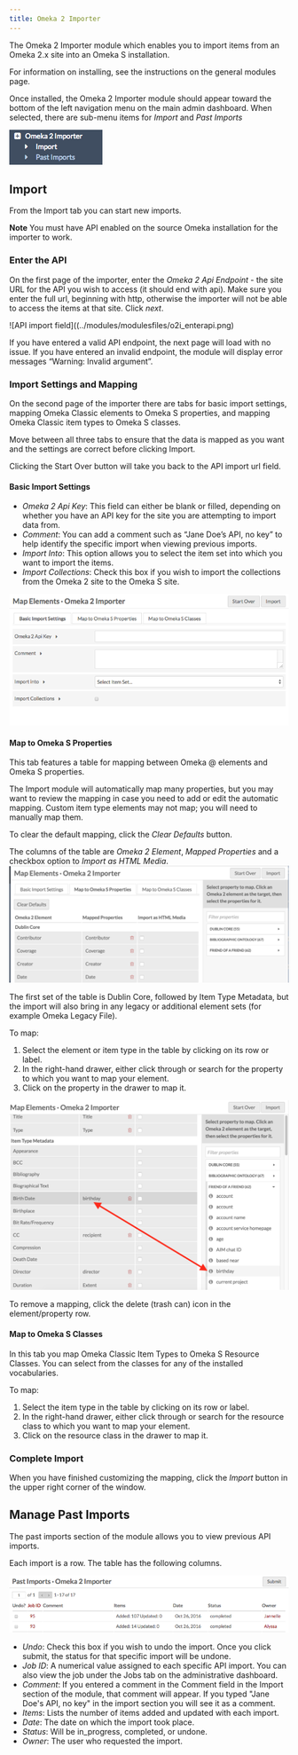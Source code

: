 ```yaml
---
title: Omeka 2 Importer
---
```


The Omeka 2 Importer module which enables you to import items from an Omeka 2.x site into an Omeka S installation. 

For information on installing, see the instructions on the general modules page. 

Once installed, the Omeka 2 Importer module should appear toward the bottom of the left navigation menu on the main admin dashboard. When selected, there are sub-menu items for *Import* and *Past Imports*

![Omeka 2 Importer menu options Import and Past Imports](../modules/modulesfiles/o2i_menu.png)

Import
-------------
From the Import tab you can start new imports. 

**Note** You must have API enabled on the source Omeka installation for the importer to work.

### Enter the API
On the first page of the importer, enter the *Omeka 2 Api Endpoint* - the site URL for the API you wish to access (it should end with api). Make sure you enter the full url, beginning with http, otherwise the importer will not be able to access the items at that site. Click *next*.

![API import field]((../modules/modulesfiles/o2i_enterapi.png)

If you have entered a valid API endpoint, the next page will load with no issue. If you have entered an invalid endpoint, the module will display error messages “Warning: Invalid argument”.

### Import Settings and Mapping
On the second page of the importer there are tabs for basic import settings, mapping Omeka Classic elements to Omeka S properties, and mapping Omeka Classic item types to Omeka S classes. 

Move between all three tabs to ensure that the data is mapped as you want and the settings are correct before clicking Import.

Clicking the Start Over button will take you back to the API import url field.

#### Basic Import Settings
* *Omeka 2 Api Key*: This field can either be blank or filled, depending on whether you have an API key for the site you are attempting to import data from.  
* *Comment*: You can add a comment such as “Jane Doe’s API, no key” to help identify the specific import when viewing previous imports.  
* *Import Into*: This option allows you to select the item set into which you want to import the items.   
* *Import Collections*: Check this box if you wish to import the collections from the Omeka 2 site to the Omeka S site.

![Basic options for importing Omeka2](../modules/modulesfiles/o2i_basic.png)

#### Map to Omeka S Properties
This tab features a table for mapping between Omeka @ elements and Omeka S properties. 

The Import module will automatically map many properties, but you may want to review the mapping in case you need to add or edit the automatic mapping. 
Custom item type elements may not map; you will need to manually map them. 

To clear the default mapping, click the *Clear Defaults* button. 

The columns of the table are *Omeka 2 Element*, *Mapped Properties* and a checkbox option to *Import as HTML Media*. 
![Map Omeka properties](../modules/modulesfiles/o2i_mapprop.png)

The first set of the table is Dublin Core, followed by Item Type Metadata, but the import will also bring in any legacy or additional element sets (for example Omeka Legacy File).

To map:
1. Select the element or item type in the table by clicking on its row or label.
1. In the  right-hand drawer, either click through or search for the property to which you want to map your element. 
1. Click on the property in the drawer to map it. 

![Mapping the element Date of Birth to the foaf property “birthday”, showing the mapped relationship.](../modules/modulesfiles/o2i_mapping.png)

To remove a mapping, click the delete (trash can) icon in the element/property row.

#### Map to Omeka S Classes
In this tab you map Omeka Classic Item Types to Omeka S Resource Classes. You can select from the classes for any of the installed vocabularies.  

To map:
1. Select the item type in the table by clicking on its row or label.
1. In the  right-hand drawer, either click through or search for the resource class to which you want to map your element. 
1. Click on the resource class in the drawer to map it. 



### Complete Import
When you have finished customizing the mapping, click the *Import* button in the upper right corner of the window.

Manage Past Imports
----------------------------------
The past imports section of the module allows you to view previous API imports.

Each import is a row. The table has the following columns.

![Table of past imports showing header row and one row of a past import.](../modules/modulesfiles/o2i_past.png)

* *Undo*: Check this box if you wish to undo the import. Once you click submit, the status for that specific import will be undone.    
* *Job ID*: A numerical value assigned to each specific API import. You can also view the job under the Jobs tab on the administrative dashboard.  
* *Comment*: If you entered a comment in the Comment field in the Import section of the module, that comment will appear. If you typed "Jane Doe's API, no key" in the import section you will see it as a comment.  
* *Items*: Lists the number of items added and updated with each import.   
* *Date*: The date on which the import took place.   
* *Status*: Will be in_progress, completed, or undone.  
* *Owner*: The user who requested the import.
